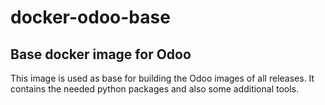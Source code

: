 docker-odoo-base
================

Base docker image for Odoo 
------------------------------

This image is used as base for building the Odoo images of all releases.
It contains the needed python packages and also some additional tools.
